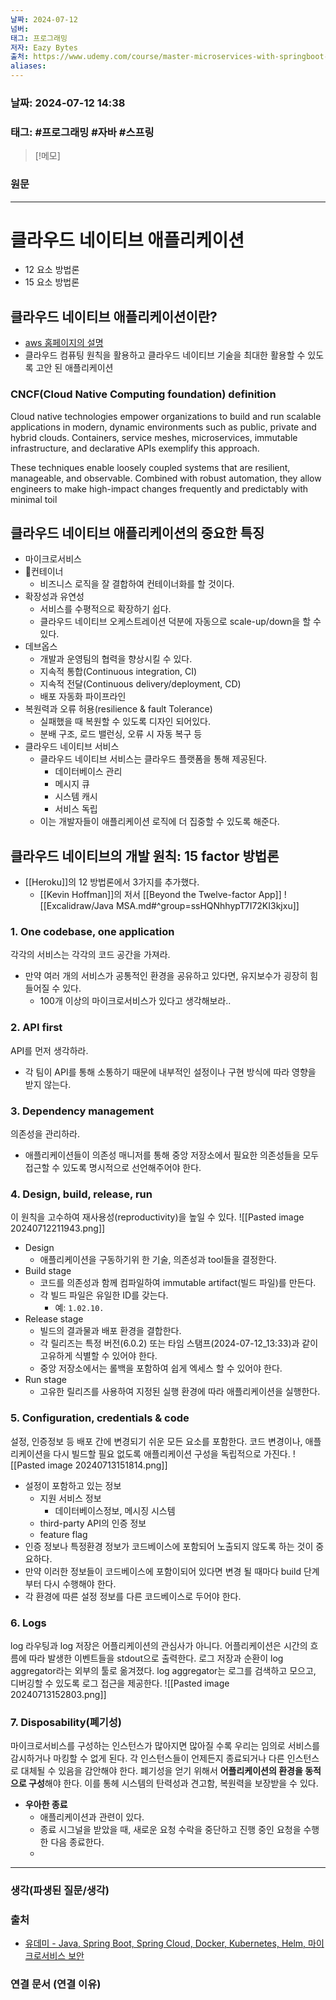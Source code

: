 ```yaml
---
날짜: 2024-07-12
넘버: 
태그: 프로그래밍
저자: Eazy Bytes
출처: https://www.udemy.com/course/master-microservices-with-springboot-docker-kubernetes-korean/
aliases:
---
```

### 날짜:  2024-07-12 14:38

### 태그: #프로그래밍 #자바 #스프링

>[!메모]
>

### 원문
---
# 클라우드 네이티브 애플리케이션
- 12 요소 방법론
- 15 요소 방법론
## 클라우드 네이티브 애플리케이션이란?
- [aws 홈페이지의 설명](https://aws.amazon.com/ko/what-is/cloud-native/)
- 클라우드 컴퓨팅 원칙을 활용하고 클라우드 네이티브 기술을 최대한 활용할 수 있도록 고안 된 애플리케이션
### CNCF(Cloud Native Computing foundation) definition
Cloud native technologies empower organizations to build and run scalable applications in modern, dynamic environments such as public, private and hybrid clouds. Containers, service meshes, microservices, immutable infrastructure, and declarative APIs exemplify this approach.

These techniques enable loosely coupled systems that are resilient, manageable, and observable. Combined with robust automation, they allow engineers to make high-impact changes frequently and predictably with minimal toil
## 클라우드 네이티브 애플리케이션의 중요한 특징
- 마이크로서비스
- 컨테이너
	- 비즈니스 로직을 잘 결합하여 컨테이너화를 할 것이다.
- 확장성과 유연성
	- 서비스를 수평적으로 확장하기 쉽다.
	- 클라우드 네이티브 오케스트레이션 덕분에 자동으로 scale-up/down을 할 수 있다.
- 데브옵스
	- 개발과 운영팀의 협력을 향상시킬 수 있다.
	- 지속적 통합(Continuous integration, CI)
	- 지속적 전달(Continuous delivery/deployment, CD)
	- 배포 자동화 파이프라인
- 복원력과 오류 허용(resilience & fault Tolerance)
	- 실패했을 때 복원할 수 있도록 디자인 되어있다.
	- 분배 구조, 로드 밸런싱, 오류 시 자동 복구 등
- 클라우드 네이티브 서비스
	- 클라우드 네이티브 서비스는 클라우드 플랫폼을 통해 제공된다.
		- 데이터베이스 관리
		- 메시지 큐
		- 시스템 캐시
		- 서비스 독립
	- 이는 개발자들이 애플리케이션 로직에 더 집중할 수 있도록 해준다.
## 클라우드 네이티브의 개발 원칙: 15 factor 방법론
- [[Heroku]]의 12 방법론에서 3가지를 추가했다.
	- [[Kevin Hoffman]]의 저서 [[Beyond the Twelve-factor App]]
![[Excalidraw/Java MSA.md#^group=ssHQNhhypT7I72KI3kjxu]]
### 1. One codebase, one application
각각의 서비스는 각각의 코드 공간을 가져라.
- 만약 여러 개의 서비스가 공통적인 환경을 공유하고 있다면, 유지보수가 굉장히 힘들어질 수 있다.
	- 100개 이상의 마이크로서비스가 있다고 생각해보라..
### 2. API first
API를 먼저 생각하라.
- 각 팀이 API를 통해 소통하기 때문에 내부적인 설정이나 구현 방식에 따라 영향을 받지 않는다.
### 3. Dependency management
의존성을 관리하라.
- 애플리케이션들이 의존성 매니저를 통해 중앙 저장소에서 필요한 의존성들을 모두 접근할 수 있도록 명시적으로 선언해주어야 한다.
### 4. Design, build, release, run
이 원칙을 고수하여 재사용성(reproductivity)을 높일 수 있다.
![[Pasted image 20240712211943.png]]
- Design
	- 애플리케이션을 구동하기위 한 기술, 의존성과 tool들을 결정한다.
- Build stage
	- 코드를 의존성과 함께 컴파일하여 immutable artifact(빌드 파일)를 만든다.
	- 각 빌드 파일은 유일한 ID를 갖는다.
		- 예: `1.02.10.`
- Release stage
	- 빌드의 결과물과 배포 환경을 결합한다.
	- 각 릴리즈는 특정 버전(6.0.2) 또는 타임 스탬프(2024-07-12_13:33)과 같이 고유하게 식별할 수 있어야 한다.
	- 중앙 저장소에서는 롤백을 포함하여 쉽게 엑세스 할 수 있어야 한다.
- Run stage
	- 고유한 릴리즈를 사용하여 지정된 실행 환경에 따라 애플리케이션을 실행한다.
### 5. Configuration, credentials & code
설정, 인증정보 등 배포 간에 변경되기 쉬운 모든 요소를 포함한다.
코드 변경이나, 애플리케이션을 다시 빌드할 필요 없도록 애플리케이션 구성을 독립적으로 가진다.
![[Pasted image 20240713151814.png]]
- 설정이 포함하고 있는 정보
	- 지원 서비스 정보
		- 데이터베이스정보, 메시징 시스템
	- third-party API의 인증 정보
	- feature flag
- 인증 정보나 특정환경 정보가 코드베이스에 포함되어 노출되지 않도록 하는 것이 중요하다.
- 만약 이러한 정보들이 코드베이스에 포함이되어 있다면 변경 될 때마다 build 단계 부터 다시 수행해야 한다.
- 각 환경에 따른 설정 정보를 다른 코드베이스로 두어야 한다.
### 6. Logs
log 라우팅과 log 저장은 어플리케이션의 관심사가 아니다.
어플리케이션은 시간의 흐름에 따라 발생한 이벤트들을 stdout으로 출력한다.
로그 저장과 순환이 log aggregator라는 외부의 툴로 옮겨졌다.
log aggregator는 로그를 검색하고 모으고, 디버깅할 수 있도록 로그 접근을 제공한다.
![[Pasted image 20240713152803.png]]

### 7. Disposability(폐기성)
마이크로서비스를 구성하는 인스턴스가 많아지면 많아질 수록 우리는 임의로 서비스를 감시하거나 마킹할 수 없게 된다.
각 인스턴스들이 언제든지 종료되거나 다른 인스턴스로 대체될 수 있음을 감안해야 한다.
폐기성을 얻기 위해서 **어플리케이션의 환경을 동적으로 구성**해야 한다.
이를 통헤 시스템의 탄력성과 견고함, 복원력을 보장받을 수 있다.
- **우아한 종료**
	- 애플리케이션과 관련이 있다.
	- 종료 시그널을 받았을 때, 새로운 요청 수락을 중단하고 진행 중인 요청을 수행한 다음 종료한다.
	- 



---
### 생각(파생된 질문/생각)

### 출처
- [유데미 - Java, Spring Boot, Spring Cloud, Docker, Kubernetes, Helm, 마이크로서비스 보안](https://www.udemy.com/course/master-microservices-with-springboot-docker-kubernetes-korean/)

### 연결 문서 (연결 이유)
